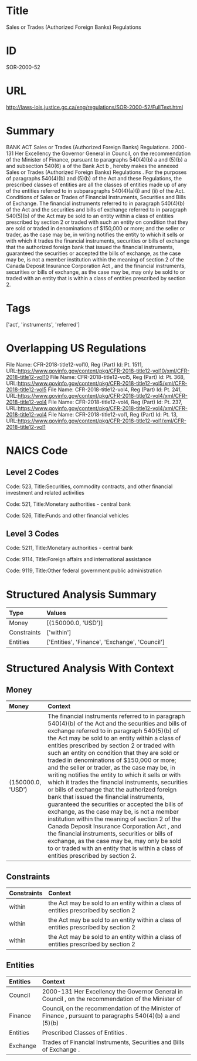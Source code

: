 # Title
Sales or Trades (Authorized Foreign Banks) Regulations


# ID
SOR-2000-52

# URL
http://laws-lois.justice.gc.ca/eng/regulations/SOR-2000-52/FullText.html


# Summary
BANK ACT Sales or Trades (Authorized Foreign Banks) Regulations.
2000-131 Her Excellency the Governor General in Council, on the recommendation of the Minister of Finance, pursuant to paragraphs 540(4)(b) a  and (5)(b) a  and subsection 540(6) a  of the  Bank Act b , hereby makes the annexed  Sales or Trades (Authorized Foreign Banks) Regulations .
For the purposes of paragraphs 540(4)(b) and (5)(b) of the Act and these Regulations, the prescribed classes of entities are all the classes of entities made up of any of the entities referred to in subparagraphs 540(4)(a)(i) and (ii) of the Act. Conditions of Sales or Trades of Financial Instruments, Securities and Bills of Exchange.
The financial instruments referred to in paragraph 540(4)(b) of the Act and the securities and bills of exchange referred to in paragraph 540(5)(b) of the Act may be sold to an entity within a class of entities prescribed by section 2 or traded with such an entity on condition that they are sold or traded in denominations of $150,000 or more; and the seller or trader, as the case may be, in writing notifies the entity to which it sells or with which it trades the financial instruments, securities or bills of exchange that the authorized foreign bank that issued the financial instruments, guaranteed the securities or accepted the bills of exchange, as the case may be, is not a member institution within the meaning of section 2 of the  Canada Deposit Insurance Corporation Act , and the financial instruments, securities or bills of exchange, as the case may be, may only be sold to or traded with an entity that is within a class of entities prescribed by section 2.


# Tags
['act', 'instruments', 'referred']


# Overlapping US Regulations
File Name: CFR-2018-title12-vol10, Reg (Part) Id: Pt. 1511, URL:https://www.govinfo.gov/content/pkg/CFR-2018-title12-vol10/xml/CFR-2018-title12-vol10
File Name: CFR-2018-title12-vol5, Reg (Part) Id: Pt. 368, URL:https://www.govinfo.gov/content/pkg/CFR-2018-title12-vol5/xml/CFR-2018-title12-vol5
File Name: CFR-2018-title12-vol4, Reg (Part) Id: Pt. 241, URL:https://www.govinfo.gov/content/pkg/CFR-2018-title12-vol4/xml/CFR-2018-title12-vol4
File Name: CFR-2018-title12-vol4, Reg (Part) Id: Pt. 237, URL:https://www.govinfo.gov/content/pkg/CFR-2018-title12-vol4/xml/CFR-2018-title12-vol4
File Name: CFR-2018-title12-vol1, Reg (Part) Id: Pt. 13, URL:https://www.govinfo.gov/content/pkg/CFR-2018-title12-vol1/xml/CFR-2018-title12-vol1



# NAICS Code
## Level 2 Codes
Code: 523, Title:Securities, commodity contracts, and other financial investment and related activities

Code: 521, Title:Monetary authorities - central bank

Code: 526, Title:Funds and other financial vehicles




## Level 3 Codes
Code: 5211, Title:Monetary authorities - central bank

Code: 9114, Title:Foreign affairs and international assistance

Code: 9119, Title:Other federal government public administration







# Structured Analysis Summary
| Type        | Values                                         |
|:------------|:-----------------------------------------------|
| Money       | [(150000.0, 'USD')]                            |
| Constraints | ['within']                                     |
| Entities    | ['Entities', 'Finance', 'Exchange', 'Council'] |


# Structured Analysis With Context
 


## Money
| Money             | Context                                                                                                                                                                                                                                                                                                                                                                                                                                                                                                                                                                                                                                                                                                                                                                                                                                                                                                                                                                                                         |
|:------------------|:----------------------------------------------------------------------------------------------------------------------------------------------------------------------------------------------------------------------------------------------------------------------------------------------------------------------------------------------------------------------------------------------------------------------------------------------------------------------------------------------------------------------------------------------------------------------------------------------------------------------------------------------------------------------------------------------------------------------------------------------------------------------------------------------------------------------------------------------------------------------------------------------------------------------------------------------------------------------------------------------------------------|
| (150000.0, 'USD') | The financial instruments referred to in paragraph 540(4)(b) of the Act and the securities and bills of exchange referred to in paragraph 540(5)(b) of the Act may be sold to an entity within a class of entities prescribed by section 2 or traded with such an entity on condition that they are sold or traded in denominations of $150,000 or more; and the seller or trader, as the case may be, in writing notifies the entity to which it sells or with which it trades the financial instruments, securities or bills of exchange that the authorized foreign bank that issued the financial instruments, guaranteed the securities or accepted the bills of exchange, as the case may be, is not a member institution within the meaning of section 2 of the  Canada Deposit Insurance Corporation Act , and the financial instruments, securities or bills of exchange, as the case may be, may only be sold to or traded with an entity that is within a class of entities prescribed by section 2. |


## Constraints
| Constraints   | Context                                                                             |
|:--------------|:------------------------------------------------------------------------------------|
| within        | the Act may be sold to an entity within a class of entities prescribed by section 2 |
| within        | the Act may be sold to an entity within a class of entities prescribed by section 2 |
| within        | the Act may be sold to an entity within a class of entities prescribed by section 2 |


## Entities
| Entities   | Context                                                                                                   |
|:-----------|:----------------------------------------------------------------------------------------------------------|
| Council    | 2000-131 Her Excellency the Governor General in  Council , on the recommendation of the Minister of       |
| Finance    | Council, on the recommendation of the Minister of Finance , pursuant to paragraphs 540(4)(b) a and (5)(b) |
| Entities   | Prescribed Classes of  Entities .                                                                         |
| Exchange   | Trades of Financial Instruments, Securities and Bills of Exchange .                                       |


